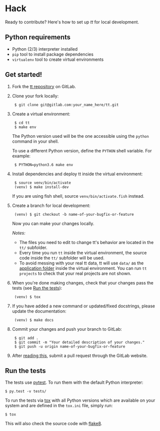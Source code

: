 <!--
SPDX-FileCopyrightText: 2015-2019 Tailordev
SPDX-FileCopyrightText: 2020 The tt Authors

SPDX-License-Identifier: GPL-3.0-or-later
SPDX-License-Identifier: MIT
-->

# Hack

Ready to contribute? Here's how to set up *tt* for local development.

## Python requirements
* Python (2/3) interpreter installed
* `pip` tool to install package dependencies
* `virtualenv` tool to create virtual environments

## Get started!

1. Fork the [tt repository](https://gitlab.com/davidalfonso/tt/) on GitLab.

2. Clone your fork locally:

        $ git clone git@gitlab.com:your_name_here/tt.git

3. Create a virtual environment:

        $ cd tt
        $ make env

    The Python version used will be the one accessible using the `python`
    command in your shell.

    To use a different Python version, define the `PYTHON` shell variable.
    For example:

        $ PYTHON=python3.6 make env

4. Install dependencies and deploy tt inside the virtual environment:

        $ source venv/bin/activate
        (venv) $ make install-dev

    If you are using fish shell, source `venv/bin/activate.fish` instead.

5. Create a branch for local development:

        (venv) $ git checkout -b name-of-your-bugfix-or-feature

    Now you can make your changes locally.

    _Notes:_

    - The files you need to edit to change tt's behavior are located in the
      `tt/` subfolder.
    - Every time you run `tt` inside the virtual environment, the source
      code inside the `tt/` subfolder will be used.
    - To avoid messing with your real tt data, tt will use `data/` as
      the [application folder](../user-guide/configuration/#application-folder)
      inside the virtual environment. You can run `tt projects` to check
      that your real projects are not shown.

6. When you're done making changes, check that your changes pass the tests
    (see [Run the tests](#run-the-tests)):

        (venv) $ tox

7. If you have added a new command or updated/fixed docstrings, please update
    the documentation:

        (venv) $ make docs

8. Commit your changes and push your branch to GitLab:

        $ git add .
        $ git commit -m "Your detailed description of your changes."
        $ git push -u origin name-of-your-bugfix-or-feature

9. After [reading this](./pr-guidelines.md), submit a pull request through the
    GitLab website.

<a href="#run-the-tests"></a>
## Run the tests

The tests use [pytest](http://pytest.org/). To run them with the default Python
interpreter:

    $ py.test -v tests/

To run the tests via [tox](http://tox.testrun.org/) with all Python versions
which are available on your system and are defined in the `tox.ini` file,
simply run:

    $ tox

This will also check the source code with [flake8](http://flake8.pycqa.org).
